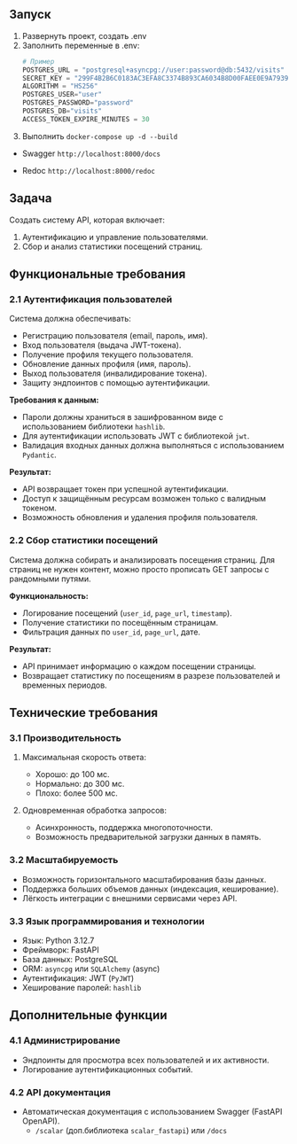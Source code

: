 ## Запуск
1. Развернуть проект, создать .env
2. Заполнить переменные в .env:
   ```python
   # Пример
   POSTGRES_URL = "postgresql+asyncpg://user:password@db:5432/visits"
   SECRET_KEY = "299F4B2B6C0183AC3EFA8C3374B893CA6034B8D00FAEE0E9A79393A27B329D9F"
   ALGORITHM = "HS256"
   POSTGRES_USER="user"
   POSTGRES_PASSWORD="password"
   POSTGRES_DB="visits"
   ACCESS_TOKEN_EXPIRE_MINUTES = 30
   ```
4. Выполнить  `docker-compose up -d --build`


- Swagger
`http://localhost:8000/docs`


- Redoc
`http://localhost:8000/redoc`

## Задача

Создать систему API, которая включает:
1. Аутентификацию и управление пользователями.
2. Сбор и анализ статистики посещений страниц.

## Функциональные требования

### 2.1 Аутентификация пользователей

Система должна обеспечивать:
- Регистрацию пользователя (email, пароль, имя).
- Вход пользователя (выдача JWT-токена).
- Получение профиля текущего пользователя.
- Обновление данных профиля (имя, пароль).
- Выход пользователя (инвалидирование токена).
- Защиту эндпоинтов с помощью аутентификации.

**Требования к данным:**
- Пароли должны храниться в зашифрованном виде с использованием библиотеки `hashlib`.
- Для аутентификации использовать JWT с библиотекой `jwt`.
- Валидация входных данных должна выполняться с использованием `Pydantic`.

**Результат:**
- API возвращает токен при успешной аутентификации.
- Доступ к защищённым ресурсам возможен только с валидным токеном.
- Возможность обновления и удаления профиля пользователя.

### 2.2 Сбор статистики посещений

Система должна собирать и анализировать посещения страниц. Для страниц не нужен контент, можно просто прописать GET запросы с рандомными путями.

**Функциональность:**
- Логирование посещений (`user_id`, `page_url`, `timestamp`).
- Получение статистики по посещённым страницам.
- Фильтрация данных по `user_id`, `page_url`, дате.

**Результат:**
- API принимает информацию о каждом посещении страницы.
- Возвращает статистику по посещениям в разрезе пользователей и временных периодов.

## Технические требования

### 3.1 Производительность

1. Максимальная скорость ответа:
   - Хорошо: до 100 мс.
   - Нормально: до 300 мс.
   - Плохо: более 500 мс.

2. Одновременная обработка запросов:
   - Асинхронность, поддержка многопоточности.
   - Возможность предварительной загрузки данных в память.

### 3.2 Масштабируемость

- Возможность горизонтального масштабирования базы данных.
- Поддержка больших объемов данных (индексация, кеширование).
- Лёгкость интеграции с внешними сервисами через API.

### 3.3 Язык программирования и технологии

- Язык: Python 3.12.7
- Фреймворк: FastAPI
- База данных: PostgreSQL
- ORM: `asyncpg` или `SQLAlchemy` (async)
- Аутентификация: JWT (`PyJWT`)
- Хеширование паролей: `hashlib`

## Дополнительные функции

### 4.1 Администрирование

- Эндпоинты для просмотра всех пользователей и их активности.
- Логирование аутентификационных событий.

### 4.2 API документация

- Автоматическая документация с использованием Swagger (FastAPI OpenAPI).
  - `/scalar` (доп.библиотека `scalar_fastapi`) или `/docs`
